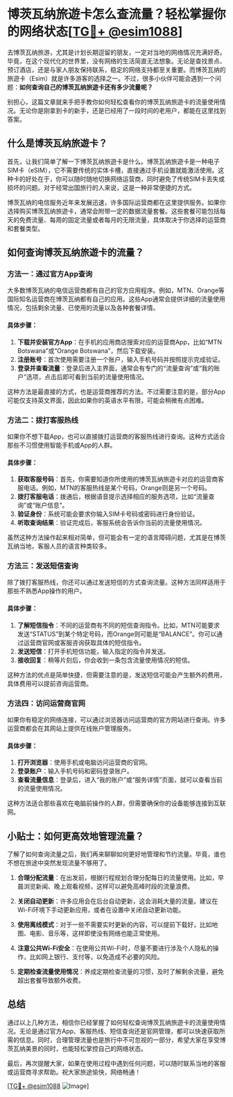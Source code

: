 # 博茨瓦纳旅遊卡怎么查流量？轻松掌握你的网络状态[[TG💪+ @esim1088](https://t.me/s/esim1088)]

去博茨瓦纳旅游，尤其是计划长期逗留的朋友，一定对当地的网络情况充满好奇。毕竟，在这个现代化的世界里，没有网络的生活简直无法想象。无论是查找景点、预订酒店，还是与家人朋友保持联系，稳定的网络支持都至关重要。而博茨瓦纳的旅遊卡（Esim）就是许多游客的选择之一。不过，很多小伙伴可能会遇到一个问题：**如何查询自己的博茨瓦纳旅遊卡还有多少流量呢？**

别担心，这篇文章就来手把手教你如何轻松查看你的博茨瓦纳旅遊卡的流量使用情况。无论你是刚拿到卡的新手，还是已经用了一段时间的老用户，都能在这里找到答案。

## 什么是博茨瓦纳旅遊卡？

首先，让我们简单了解一下博茨瓦纳旅遊卡是什么。博茨瓦纳旅遊卡是一种电子SIM卡（eSIM），它不需要传统的实体卡槽，直接通过手机设置就能激活使用。这种卡的好处在于，你可以随时随地切换网络运营商，同时避免了传统SIM卡丢失或损坏的问题。对于经常出国旅行的人来说，这是一种非常便捷的方式。

博茨瓦纳的电信服务近年来发展迅速，许多国际运营商都在这里提供服务。如果你选择购买博茨瓦纳旅遊卡，通常会附带一定的数据流量套餐。这些套餐可能包括每天的免费流量、每周的固定流量或者每月的无限流量，具体取决于你选择的运营商和套餐类型。

## 如何查询博茨瓦纳旅遊卡的流量？

### 方法一：通过官方App查询

大多数博茨瓦纳的电信运营商都有自己的官方应用程序。例如，MTN、Orange等国际知名运营商在博茨瓦纳都有自己的应用。这些App通常会提供详细的流量使用情况，包括剩余流量、已使用的流量以及各种套餐详情。

#### 具体步骤：
1. **下载并安装官方App**：在手机的应用商店搜索对应的运营商App，比如“MTN Botswana”或“Orange Botswana”，然后下载安装。
2. **注册账号**：首次使用需要注册一个账户，输入手机号码并按照提示完成验证。
3. **登录并查看流量**：登录后进入主界面，通常会有专门的“流量查询”或“我的账户”选项，点击后即可看到当前的流量使用情况。

这种方法是最直接的方式，也是运营商推荐的方法。不过需要注意的是，部分App可能仅支持英文界面，因此如果你的英语水平有限，可能会稍微有点困难。

### 方法二：拨打客服热线

如果你不想下载App，也可以直接拨打运营商的客服热线进行查询。这种方式适合那些不习惯使用智能手机或App的人群。

#### 具体步骤：
1. **获取客服号码**：首先，你需要知道你所使用的博茨瓦纳旅遊卡对应的运营商客服电话。例如，MTN的客服热线是某个号码，Orange则是另一个号码。
2. **拨打客服电话**：拨通后，根据语音提示选择相应的服务选项，比如“流量查询”或“账户信息”。
3. **验证身份**：系统可能会要求你输入SIM卡号码或密码进行身份验证。
4. **听取查询结果**：验证完成后，客服系统会告诉你当前的流量使用情况。

虽然这种方法操作起来相对简单，但可能会有一定的语言障碍问题，尤其是在博茨瓦纳当地，客服人员的语言种类较多。

### 方法三：发送短信查询

除了拨打客服热线，你还可以通过发送短信的方式查询流量。这种方法同样适用于那些不熟悉App操作的用户。

#### 具体步骤：
1. **了解短信指令**：不同的运营商有不同的短信查询指令。比如，MTN可能要求发送“STATUS”到某个特定号码，而Orange则可能是“BALANCE”。你可以通过运营商官网或客服咨询获取具体的短信指令。
2. **发送短信**：打开手机短信功能，输入指定的指令并发送。
3. **接收回复**：稍等片刻后，你会收到一条包含流量使用情况的短信。

这种方法的优点是简单快捷，但需要注意的是，发送短信可能会产生额外的费用，具体费用可以提前咨询运营商。

### 方法四：访问运营商官网

如果你有稳定的网络连接，可以通过浏览器访问运营商的官方网站进行查询。许多运营商都会在其网站上提供在线账户管理服务。

#### 具体步骤：
1. **打开浏览器**：使用手机或电脑访问运营商的官网。
2. **登录账户**：输入手机号码和密码登录账户。
3. **查看流量信息**：登录后，进入“我的账户”或“服务详情”页面，就可以查看当前的流量使用情况。

这种方法适合那些喜欢在电脑前操作的人群，但需要确保你的设备能够连接到互联网。

## 小贴士：如何更高效地管理流量？

了解了如何查询流量之后，我们再来聊聊如何更好地管理和节约流量。毕竟，谁也不想在旅途中突然发现流量不够用了。

1. **合理分配流量**：在出发前，根据行程规划合理分配每日的流量使用。比如，早晨浏览新闻、晚上观看视频，这样可以避免高峰时段的流量浪费。
   
2. **关闭自动更新**：许多应用会在后台自动更新，这会消耗大量的流量。建议在Wi-Fi环境下手动更新应用，或者在设置中关闭自动更新功能。

3. **使用离线模式**：对于一些不需要实时更新的内容，可以提前下载好，比如地图、电影、音乐等，这样即使没有网络也能正常使用。

4. **注意公共Wi-Fi安全**：在使用公共Wi-Fi时，尽量不要进行涉及个人隐私的操作，比如网上银行、支付等，以免造成不必要的风险。

5. **定期检查流量使用情况**：养成定期检查流量的习惯，及时了解剩余流量，避免超出套餐导致额外收费。

## 总结

通过以上几种方法，相信你已经掌握了如何轻松查询博茨瓦纳旅遊卡的流量使用情况。无论是通过官方App、客服热线、短信查询还是官网管理，都可以快速获取所需的信息。同时，合理管理流量也是旅行中不可忽视的一部分，希望大家在享受博茨瓦纳美景的同时，也能轻松掌控自己的网络状态。

最后，再次提醒大家，如果在使用过程中遇到任何问题，可以随时联系当地的客服或运营商寻求帮助。祝大家旅途愉快，网络畅通！

[[TG💪+ @esim1088](https://t.me/s/esim1088) ![Image](https://i.postimg.cc/4NQfJmqS/Snipaste-2025-05-13-00-14-12.png)]